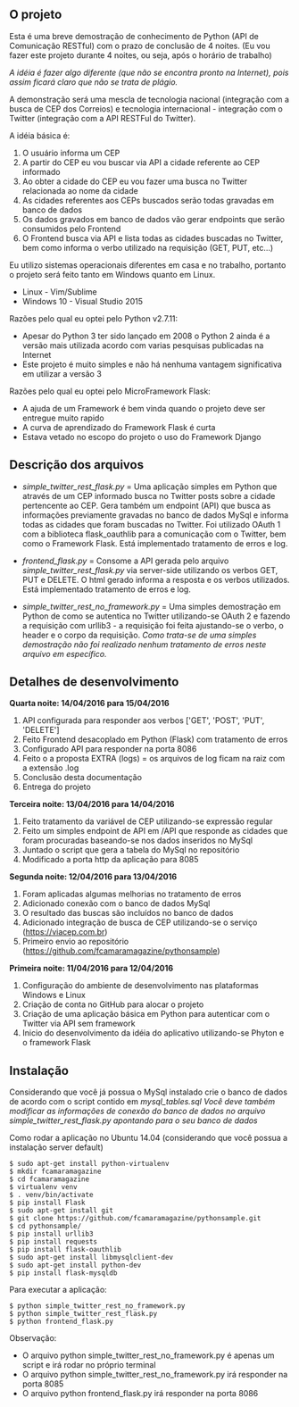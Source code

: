 ## O projeto

Esta é uma breve demostração de conhecimento de Python (API de Comunicação RESTful) com o prazo de conclusão de 4 noites.
(Eu vou fazer este projeto durante 4 noites, ou seja, após o horário de trabalho)

*A idéia é fazer algo diferente (que não se encontra pronto na Internet), pois assim ficará claro que não se trata de plágio.*

A demonstração será uma mescla de tecnologia nacional (integração com a busca de CEP dos Correios) e tecnologia internacional - integração com o Twitter (integração com a API RESTFul do Twitter).

A idéia básica é:

1. O usuário informa um CEP
2. A partir do CEP eu vou buscar via API a cidade referente ao CEP informado
3. Ao obter a cidade do CEP eu vou fazer uma busca no Twitter relacionada ao nome da cidade
4. As cidades referentes aos CEPs buscados serão todas gravadas em banco de dados
5. Os dados gravados em banco de dados vão gerar endpoints que serão consumidos pelo Frontend
6. O Frontend busca via API e lista todas as cidades buscadas no Twitter, bem como informa o verbo utilizado na requisição (GET, PUT, etc...)

Eu utilizo sistemas operacionais diferentes em casa e no trabalho, portanto o projeto será feito tanto em Windows quanto em Linux.
- Linux - Vim/Sublime
- Windows 10 - Visual Studio 2015

Razões pelo qual eu optei pelo Python v2.7.11:
- Apesar do Python 3 ter sido lançado em 2008 o Python 2 ainda é a versão mais utilizada acordo com varias pesquisas publicadas na Internet
- Este projeto é muito simples e não há nenhuma vantagem significativa em utilizar a versão 3

Razões pelo qual eu optei pelo MicroFramework Flask:
- A ajuda de um Framework é bem vinda quando o projeto deve ser entregue muito rapido
- A curva de aprendizado do Framework Flask é curta
- Estava vetado no escopo do projeto o uso do Framework Django

## Descrição dos arquivos

- *simple_twitter_rest_flask.py* = Uma aplicação simples em Python que através de um CEP informado busca no Twitter posts sobre a cidade pertencente ao CEP. Gera também um endpoint (API) que busca as informações previamente gravadas no banco de dados MySql e informa todas as cidades que foram buscadas no Twitter. Foi utilizado OAuth 1 com a biblioteca flask_oauthlib para a comunicação com o Twitter, bem como o Framework Flask. Está implementado tratamento de erros e log.

- *frontend_flask.py* = Consome a API gerada pelo arquivo *simple_twitter_rest_flask.py* via server-side utilizando os verbos GET, PUT e DELETE. O html gerado informa a resposta e os verbos utilizados. Está implementado tratamento de erros e log.

- *simple_twitter_rest_no_framework.py* = Uma simples demostração em Python de como se autentica no Twitter utilizando-se OAuth 2 e fazendo a requisição com urllib3 - a requisição foi feita ajustando-se o verbo, o header e o corpo da requisição. 
*Como trata-se de uma simples demostração não foi realizado nenhum tratamento de erros neste arquivo em específico.*

## Detalhes de desenvolvimento

**Quarta noite: 14/04/2016 para 15/04/2016**

1. API configurada para responder aos verbos ['GET', 'POST', 'PUT', 'DELETE']
2. Feito Frontend desacoplado em Python (Flask) com tratamento de erros
3. Configurado API para responder na porta 8086
4. Feito o a proposta EXTRA (logs) = os arquivos de log ficam na raiz com a extensão .log
5. Conclusão desta documentação 
6. Entrega do projeto

**Terceira noite: 13/04/2016 para 14/04/2016**

1. Feito tratamento da variável de CEP utilizando-se expressão regular
2. Feito um simples endpoint de API em /API que responde as cidades que foram procuradas baseando-se nos dados inseridos no MySql
3. Juntado o script que gera a tabela do MySql no repositório
4. Modificado a porta http da aplicação para 8085

**Segunda noite: 12/04/2016 para 13/04/2016**

1. Foram aplicadas algumas melhorias no tratamento de erros
2. Adicionado conexão com o banco de dados MySql
3. O resultado das buscas são incluídos no banco de dados
4. Adicionado integração de busca de CEP utilizando-se o serviço (https://viacep.com.br)
5. Primeiro envio ao repositório (https://github.com/fcamaramagazine/pythonsample)

**Primeira noite: 11/04/2016 para 12/04/2016**

1. Configuração do ambiente de desenvolvimento nas plataformas Windows e Linux
2. Criação de conta no GitHub para alocar o projeto
3. Criação de uma aplicação básica em Python para autenticar com o Twitter via API sem framework
4. Inicio do desenvolvimento da idéia do aplicativo utilizando-se Phyton e o framework Flask

## Instalação 

Considerando que você já possua o MySql instalado crie o banco de dados de acordo com o script contido em *mysql_tables.sql*
*Você deve também modificar as informações de conexão do banco de dados no arquivo simple_twitter_rest_flask.py apontando para o seu banco de dados*

Como rodar a aplicação no Ubuntu 14.04 (considerando que você possua a instalação server default)

```
$ sudo apt-get install python-virtualenv
$ mkdir fcamaramagazine
$ cd fcamaramagazine
$ virtualenv venv
$ . venv/bin/activate
$ pip install Flask
$ sudo apt-get install git
$ git clone https://github.com/fcamaramagazine/pythonsample.git
$ cd pythonsample/
$ pip install urllib3
$ pip install requests
$ pip install flask-oauthlib
$ sudo apt-get install libmysqlclient-dev
$ sudo apt-get install python-dev
$ pip install flask-mysqldb
```

Para executar a aplicação:
```
$ python simple_twitter_rest_no_framework.py
$ python simple_twitter_rest_flask.py
$ python frontend_flask.py
```

Observação:
- O arquivo python simple_twitter_rest_no_framework.py é apenas um script e irá rodar no próprio terminal
- O arquivo python simple_twitter_rest_no_framework.py irá responder na porta 8085
- O arquivo python frontend_flask.py irá responder na porta 8086
